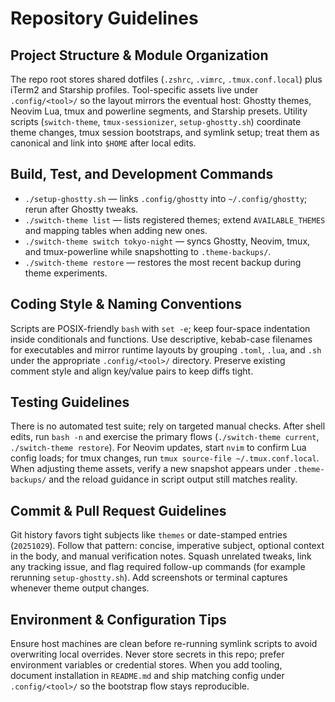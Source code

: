 # Repository Guidelines

## Project Structure & Module Organization
The repo root stores shared dotfiles (`.zshrc`, `.vimrc`, `.tmux.conf.local`) plus iTerm2 and Starship profiles. Tool-specific assets live under `.config/<tool>/` so the layout mirrors the eventual host: Ghostty themes, Neovim Lua, tmux and powerline segments, and Starship presets. Utility scripts (`switch-theme`, `tmux-sessionizer`, `setup-ghostty.sh`) coordinate theme changes, tmux session bootstraps, and symlink setup; treat them as canonical and link into `$HOME` after local edits.

## Build, Test, and Development Commands
- `./setup-ghostty.sh` — links `.config/ghostty` into `~/.config/ghostty`; rerun after Ghostty tweaks.
- `./switch-theme list` — lists registered themes; extend `AVAILABLE_THEMES` and mapping tables when adding new ones.
- `./switch-theme switch tokyo-night` — syncs Ghostty, Neovim, tmux, and tmux-powerline while snapshotting to `.theme-backups/`.
- `./switch-theme restore` — restores the most recent backup during theme experiments.

## Coding Style & Naming Conventions
Scripts are POSIX-friendly `bash` with `set -e`; keep four-space indentation inside conditionals and functions. Use descriptive, kebab-case filenames for executables and mirror runtime layouts by grouping `.toml`, `.lua`, and `.sh` under the appropriate `.config/<tool>/` directory. Preserve existing comment style and align key/value pairs to keep diffs tight.

## Testing Guidelines
There is no automated test suite; rely on targeted manual checks. After shell edits, run `bash -n` and exercise the primary flows (`./switch-theme current`, `./switch-theme restore`). For Neovim updates, start `nvim` to confirm Lua config loads; for tmux changes, run `tmux source-file ~/.tmux.conf.local`. When adjusting theme assets, verify a new snapshot appears under `.theme-backups/` and the reload guidance in script output still matches reality.

## Commit & Pull Request Guidelines
Git history favors tight subjects like `themes` or date-stamped entries (`20251029`). Follow that pattern: concise, imperative subject, optional context in the body, and manual verification notes. Squash unrelated tweaks, link any tracking issue, and flag required follow-up commands (for example rerunning `setup-ghostty.sh`). Add screenshots or terminal captures whenever theme output changes.

## Environment & Configuration Tips
Ensure host machines are clean before re-running symlink scripts to avoid overwriting local overrides. Never store secrets in this repo; prefer environment variables or credential stores. When you add tooling, document installation in `README.md` and ship matching config under `.config/<tool>/` so the bootstrap flow stays reproducible.
